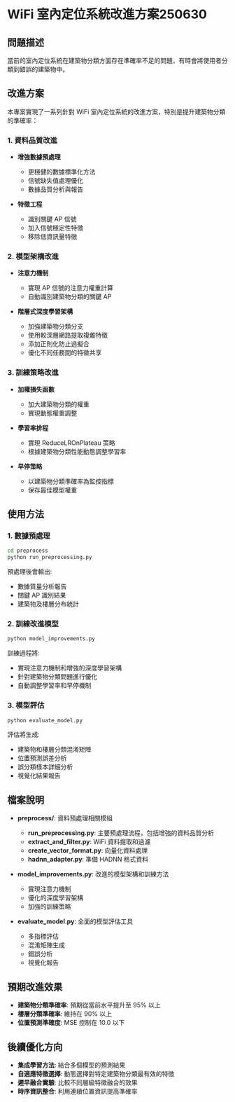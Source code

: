 # WiFi 室內定位系統改進方案250630

## 問題描述
當前的室內定位系統在建築物分類方面存在準確率不足的問題，有時會將使用者分類到錯誤的建築物中。

## 改進方案

本專案實現了一系列針對 WiFi 室內定位系統的改進方案，特別是提升建築物分類的準確率：

### 1. 資料品質改進

- **增強數據預處理**
  - 更穩健的數據標準化方法
  - 信號缺失值處理優化
  - 數據品質分析與報告

- **特徵工程**
  - 識別關鍵 AP 信號
  - 加入信號穩定性特徵
  - 移除低資訊量特徵

### 2. 模型架構改進

- **注意力機制**
  - 實現 AP 信號的注意力權重計算
  - 自動識別建築物分類的關鍵 AP

- **階層式深度學習架構**
  - 加強建築物分類分支
  - 使用較深層網路提取複雜特徵
  - 添加正則化防止過擬合
  - 優化不同任務間的特徵共享

### 3. 訓練策略改進

- **加權損失函數**
  - 加大建築物分類的權重
  - 實現動態權重調整

- **學習率排程**
  - 實現 ReduceLROnPlateau 策略
  - 根據建築物分類性能動態調整學習率

- **早停策略**
  - 以建築物分類準確率為監控指標
  - 保存最佳模型權重

## 使用方法

### 1. 數據預處理
```bash
cd preprocess
python run_preprocessing.py
```

預處理後會輸出:
- 數據質量分析報告
- 關鍵 AP 識別結果
- 建築物及樓層分布統計

### 2. 訓練改進模型
```bash
python model_improvements.py
```

訓練過程將:
- 實現注意力機制和增強的深度學習架構
- 針對建築物分類問題進行優化
- 自動調整學習率和早停機制

### 3. 模型評估
```bash
python evaluate_model.py
```

評估將生成:
- 建築物和樓層分類混淆矩陣
- 位置預測誤差分析
- 誤分類樣本詳細分析
- 視覺化結果報告

## 檔案說明

- **preprocess/**: 資料預處理相關模組
  - **run_preprocessing.py**: 主要預處理流程，包括增強的資料品質分析
  - **extract_and_filter.py**: WiFi 資料提取和過濾
  - **create_vector_format.py**: 向量化資料處理
  - **hadnn_adapter.py**: 準備 HADNN 格式資料

- **model_improvements.py**: 改進的模型架構和訓練方法
  - 實現注意力機制
  - 優化的深度學習架構
  - 加強的訓練策略

- **evaluate_model.py**: 全面的模型評估工具
  - 多指標評估
  - 混淆矩陣生成
  - 錯誤分析
  - 視覺化報告

## 預期改進效果

- **建築物分類準確率**: 預期從當前水平提升至 95% 以上
- **樓層分類準確率**: 維持在 90% 以上
- **位置預測準確度**: MSE 控制在 10.0 以下

## 後續優化方向

- **集成學習方法**: 結合多個模型的預測結果
- **自適應特徵選擇**: 動態選擇對特定建築物分類最有效的特徵
- **遲早融合實驗**: 比較不同層級特徵融合的效果
- **時序資訊整合**: 利用連續位置資訊提高準確率
